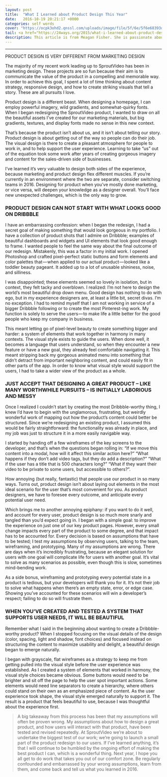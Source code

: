 ```yaml
---
layout: post
title:  "What I Learned about Product Design This Year"
date:   2016-10-19 20:21:17 +0000
categories: self words
cover: "https://ocpk3ohd2.qnssl.com/uploads/image/file/5f/6e/5f6e68393d76505bd99e77cd8f0a9176.jpg"
tail: <a href="https://24ways.org/2015/what-i-learned-about-product-design-this-year/" class="post-tags">[From 24ways.org]</a>
description: This article is from Meagan Fisher. She is passionate about owls, coffee, and web design. In her ongoing mission to make the web a better place, she’s partnered with some of the best designers in the industry, such as SimpleBits, Happy Cog, and Crush + Lovely. When she’s not creating interfaces, she’s speaking, tweeting, writing on Owltastic, or posting coffee art photography to Art in my Coffee.
---
```

---
PRODUCT DESIGN IS VERY DIFFERENT FROM MARKETING DESIGN

The majority of my recent work leading up to SproutVideo has been in marketing design. These projects are so fun because their aim is to communicate the value of the product in a compelling and memorable way. In order to achieve this goal, I spent a lot of time thinking about content strategy, responsive design, and how to create striking visuals that tell a story. These are all pursuits I love.

Product design is a different beast. When designing a homepage, I can employ powerful imagery, wild gradients, and somewhat-quirky fonts. When I began redesigning the SproutVideo product, I wanted to draw on all the beautiful assets I’ve created for our marketing materials, but big gradients, textures, and display fonts made no sense in this new context.

That’s because the product isn’t about us, and it isn’t about telling our story. Product design is about getting out of the way so people can do their job. The visual design is there to create a pleasant atmosphere for people to work in, and to help support the user experience. Learning to take “us” out of the equation took some work after years of creating gorgeous imagery and content for the sales-driven side of businesses.

I’ve learned it’s very valuable to design both sides of the experience, because marketing and product design flex different muscles. If you’re currently in an environment where the two are separate, consider switching teams in 2016. Designing for product when you’ve mostly done marketing, or vice versa, will deepen your knowledge as a designer overall. You’ll face new unexpected challenges, which is the only way to grow.

### PRODUCT DESIGN CAN NOT START WITH WHAT LOOKS GOOD ON DRIBBBLE
I have an embarrassing confession: when I began the redesign, I had a secret goal of making something that would look gorgeous in my portfolio. I have a collection of product shots that I admire on Dribbble; examples of beautiful dashboards and widgets and UI elements that look good enough to frame. I wanted people to feel the same way about the final outcome of our redesign. Mistakenly, this was a factor in my initial work. I opened Photoshop and crafted pixel-perfect static buttons and form elements and color palettes that — when applied to our actual product — looked like a toddler beauty pageant. It added up to a lot of unusable shininess, noise, and silliness.

I was disappointed; these elements seemed so lovely in isolation, but in context, they felt tacky and overblown. I realized: I’m not here to design the world’s most beautiful drop down menu. Good design has nothing to do with ego, but in my experience designers are, at least a little bit, secret divas. I’m no exception. I had to remind myself that I am not working in service of a bigger Dribbble following or to create the most Pinterest-ing work. My function is solely to serve the users — to make life a little better for the good people who keep my company in business.

This meant letting go of pixel-level beauty to create something bigger and harder: a system of elements that work together in harmony in many contexts. The visual style exists to guide the users. When done well, it becomes a language that users understand, so when they encounter a new feature or have a new goal, they already feel comfortable navigating it. This meant stripping back my gorgeous animated menu into something that didn’t detract from important neighboring content, and could easily fit in other parts of the app. In order to know what visual style would support the users, I had to take a wider view of the product as a whole.

### JUST ACCEPT THAT DESIGNING A GREAT PRODUCT – LIKE MANY WORTHWHILE PURSUITS – IS INITIALLY LABORIOUS AND MESSY
Once I realized I couldn’t start by creating the most Dribbble-worthy thing, I knew I’d have to begin with the unglamorous, frustrating, but weirdly wonderful work of mapping out how the product’s content could better be structured. Since we’re redesigning an existing product, I assumed this would be fairly straightforward: the functionality was already in place, and my job was just to structure it in a more easily navigable way.

I started by handing off a few wireframes of the key screens to the developer, and that’s when the questions began rolling in: “If we move this content into a modal, how will it affect this similar action here?” “What happens if they don’t add video tags, but they do add a description?” “What if the user has a title that is 500 characters long?” “What if they want their video to be private to some users, but accessible to others?”.

How annoying (but really, fantastic) that people use our product in so many ways. Turns out, product design isn’t about laying out elements in the most ideal scenario for the user that’s most convenient for you. As product designers, we have to foresee every outcome, and anticipate every potential user need.

Which brings me to another annoying epiphany: if you want to do it well, and account for every user, product design is so much more snarly and tangled than you’d expect going in. I began with a simple goal: to improve the experience on just one of our key product pages. However, every small change impacts every part of the product to some degree, and that impact has to be accounted for. Every decision is based on assumptions that have to be tested; I test my assumptions by observing users, talking to the team, wireframing, and prototyping. Many of my assumptions are wrong. There are days when it’s incredibly frustrating, because an elegant solution for users with one goal will complicate life for users with another goal. It’s vital to solve as many scenarios as possible, even though this is slow, sometimes mind-bending work.

As a side bonus, wireframing and prototyping every potential state in a product is tedious, but your developers will thank you for it. It’s not their job to solve what happens when there’s an empty state, error, or edge case. Showing you’ve accounted for these scenarios will win a developer’s respect; failing to do so will frustrate them.

### WHEN YOU’VE CREATED AND TESTED A SYSTEM THAT SUPPORTS USER NEEDS, IT WILL BE BEAUTIFUL
Remember what I said in the beginning about wanting to create a Dribbble-worthy product? When I stopped focusing on the visual details of the design (color, spacing, light and shadow, font choices) and focused instead on structuring the content to maximize usability and delight, a beautiful design began to emerge naturally.

I began with grayscale, flat wireframes as a strategy to keep me from getting pulled into the visual style before the user experience was established. As I created a system of elements that worked in harmony, the visual style choices became obvious. Some buttons would need to be brighter and sit off the page to help the user spot important actions. Some elements would need line separators to create a hierarchy, where others could stand on their own as an emphasized piece of content. As the user experience took shape, the visual style emerged naturally to support it. The result is a product that feels beautiful to use, because I was thoughtful about the experience first.

>A big takeaway from this process has been that my assumptions will often be proven wrong. My assumptions about how to design a great product, and how users will interact with that product, have been tested and revised repeatedly. At SproutVideo we’re about to undertake the biggest test of our work; we’re going to launch a small part of the product redesign to our users. If I’ve learned anything, it’s that I will continue to be humbled by the ongoing effort of making the best product I can, which is a wonderful thing.
>Next year, I hope you all get to do work that takes you out of our comfort zone. Be regularly confounded and embarrassed by your wrong assumptions, learn from them, and come back and tell us what you learned in 2016.